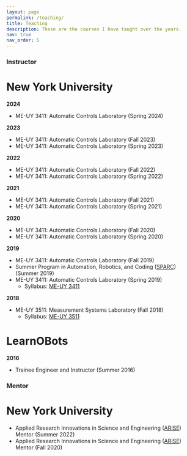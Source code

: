 ```yaml
---
layout: page
permalink: /teaching/
title: Teaching
description: These are the courses I have taught over the years.
nav: true
nav_order: 5
---
```


### Instructor
# New York University

**2024**
- ME-UY 3411: Automatic Controls Laboratory (Spring 2024)

**2023**
- ME-UY 3411: Automatic Controls Laboratory (Fall 2023)
- ME-UY 3411: Automatic Controls Laboratory (Spring 2023)

**2022**
- ME-UY 3411: Automatic Controls Laboratory (Fall 2022)
- ME-UY 3411: Automatic Controls Laboratory (Spring 2022)

**2021**
- ME-UY 3411: Automatic Controls Laboratory (Fall 2021)
- ME-UY 3411: Automatic Controls Laboratory (Spring 2021)

**2020**
- ME-UY 3411: Automatic Controls Laboratory (Fall 2020)
- ME-UY 3411: Automatic Controls Laboratory (Spring 2020)

**2019**
- ME-UY 3411: Automatic Controls Laboratory (Fall 2019)
- Summer Program in Automation, Robotics, and Coding ([SPARC](https://engineering.nyu.edu/academics/programs/k12-stem-education/sparc)) (Summer 2019)
- ME-UY 3411: Automatic Controls Laboratory (Spring 2019)
  - Syllabus: [ME-UY 3411](/assets/pdf/automaticControlLab.pdf)

**2018**
- ME-UY 3511: Measurement Systems Laboratory (Fall 2018)
  - Syllabus: [ME-UY 3511](/assets/pdf/measurementSystemsLab.pdf)

# LearnOBots
**2016**
- Trainee Engineer and Instructor (Summer 2016)

  
### Mentor
# New York University
- Applied Research Innovations in Science and Engineering ([ARISE](https://engineering.nyu.edu/academics/programs/k12-stem-education/arise)) Mentor (Summer 2022)
- Applied Research Innovations in Science and Engineering ([ARISE](https://engineering.nyu.edu/academics/programs/k12-stem-education/arise)) Mentor (Fall 2020)

